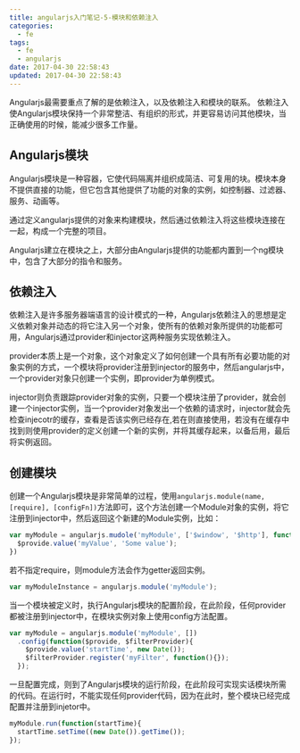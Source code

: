```yaml
---
title: angularjs入门笔记-5-模块和依赖注入
categories:
  - fe
tags:
  - fe
  - angularjs
date: 2017-04-30 22:58:43
updated: 2017-04-30 22:58:43
---
```


Angularjs最需要重点了解的是依赖注入，以及依赖注入和模块的联系。
依赖注入使Angularjs模块保持一个非常整洁、有组织的形式，并更容易访问其他模块，当正确使用的时候，能减少很多工作量。

## Angularjs模块
Angularjs模块是一种容器，它使代码隔离并组织成简洁、可复用的块。模块本身不提供直接的功能，但它包含其他提供了功能的对象的实例，如控制器、过滤器、服务、动画等。

通过定义angularjs提供的对象来构建模块，然后通过依赖注入将这些模块连接在一起，构成一个完整的项目。

Angularjs建立在模块之上，大部分由Angularjs提供的功能都内置到一个ng模块中，包含了大部分的指令和服务。

## 依赖注入
依赖注入是许多服务器端语言的设计模式的一种，Angularjs依赖注入的思想是定义依赖对象并动态的将它注入另一个对象，使所有的依赖对象所提供的功能都可用，Angularjs通过provider和injector这两种服务实现依赖注入。

provider本质上是一个对象，这个对象定义了如何创建一个具有所有必要功能的对象实例的方式，一个模块将provider注册到injector的服务中，然后angularjs中，一个provider对象只创建一个实例，即provider为单例模式。

injector则负责跟踪provider对象的实例，只要一个模块注册了provider，就会创建一个injector实例，当一个provider对象发出一个依赖的请求时，injector就会先检查injecotr的缓存，查看是否该实例已经存在,若在则直接使用，若没有在缓存中找到则使用provider的定义创建一个新的实例，并将其缓存起来，以备后用，最后将实例返回。

## 创建模块
创建一个Angularjs模块是非常简单的过程，使用`angularjs.module(name, [require], [configFn])`方法即可，这个方法创建一个Module对象的实例，将它注册到injector中，然后返回这个新建的Module实例，比如：
```js
var myModule = angularjs.mudole('myModule', ['$window', '$http'], function(){
  $provide.value('myValue', 'Some value');
})
```
若不指定require，则module方法会作为getter返回实例。
```js
var myModuleInstance = angularjs.module('myModule'); 
```

当一个模块被定义时，执行Angularjs模块的配置阶段，在此阶段，任何provider都被注册到injector中，在模块实例对象上使用config方法配置。
```js
var myModule = angularjs.module('myModule', [])
  .config(function($provide, $filterProvider){
    $provide.value('startTime', new Date());
    $filterProvider.register('myFilter', function(){});
  });
```

一旦配置完成，则到了Angularjs模块的运行阶段，在此阶段可实现实话模块所需的代码。在运行时，不能实现任何provider代码，因为在此时，整个模块已经完成配置并注册到injetor中。
```js
myModule.run(function(startTime){
  startTime.setTime((new Date()).getTime());
});
```

